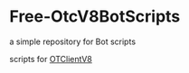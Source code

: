 # Free-OtcV8BotScripts
a simple repository for Bot scripts

scripts for [OTClientV8](https://github.com/otcv8/otcv8)
